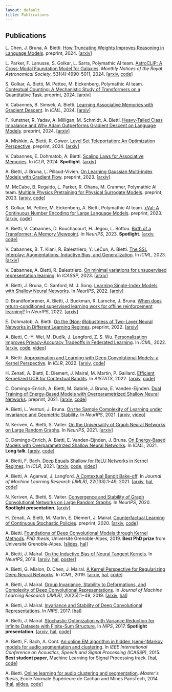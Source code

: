 ```yaml
---
layout: default
title: Publications
---
```

## Publications

L. Chen, J. Bruna, A. Bietti. [How Truncating Weights Improves Reasoning in Language Models](https://arxiv.org/pdf/2406.03068). preprint, 2024. \[[arxiv](https://arxiv.org/abs/2406.03068)\]

L. Parker, F. Lanusse, S. Golkar, L. Sarra, Polymathic AI team. [AstroCLIP: A Cross-Modal Foundation Model for Galaxies](https://academic.oup.com/mnras/article/531/4/4990/7697182). *Monthly Notices of the Royal Astronomical Society*, 531(4):4990-5011, 2024. \[[arxiv](https://arxiv.org/abs/2310.03024), [code](https://github.com/PolymathicAI/AstroCLIP)\]

S. Golkar, A. Bietti, M. Pettee, M. Eickenberg, Polymathic AI team. [Contextual Counting: A Mechanistic Study of Transformers on a Quantitative Task](https://arxiv.org/pdf/2406.02585). preprint, 2024. \[[arxiv](https://arxiv.org/abs/2406.02585)\]

V. Cabannes, B. Simsek, A. Bietti. [Learning Associative Memories with Gradient Descent](https://arxiv.org/pdf/2402.18724). In *ICML*, 2024. \[[arxiv](https://arxiv.org/abs/2402.18724)\]

F. Kunstner, R. Yadav, A. Milligan, M. Schmidt, A. Bietti. [Heavy-Tailed Class Imbalance and Why Adam Outperforms Gradient Descent on Language Models](https://arxiv.org/pdf/2402.19449). preprint, 2024. \[[arxiv](https://arxiv.org/abs/2402.19449)\]

A. Mishkin, A. Bietti, R. Gower. [Level Set Teleportation: An Optimization Perspective](https://arxiv.org/pdf/2403.03362). preprint, 2024. \[[arxiv](https://arxiv.org/abs/2403.03362)\]

V. Cabannes, E. Dohmatob, A. Bietti. [Scaling Laws for Associative Memories](https://arxiv.org/pdf/2310.02984). In *ICLR*, 2024. **Spotlight**. \[[arxiv](https://arxiv.org/abs/2310.02984)\]

A. Bietti, J. Bruna, L. Pillaud-Vivien. [On Learning Gaussian Multi-index Models with Gradient Flow](https://arxiv.org/pdf/2310.19793.pdf). preprint, 2023. \[[arxiv](https://arxiv.org/abs/2310.19793)\]

M. McCabe, B. Regaldo, L. Parker, R. Ohana, M. Cranmer, Polymathic AI team. [Multiple Physics Pretraining for Physical Surrogate Models](https://arxiv.org/pdf/2310.02994). preprint, 2023. \[[arxiv](https://arxiv.org/abs/2310.02994), [code](https://github.com/PolymathicAI/multiple_physics_pretraining)\]

S. Golkar, M. Pettee, M. Eickenberg, A. Bietti, Polymathic AI team. [xVal: A Continuous Number Encoding for Large Language Models](https://arxiv.org/pdf/2310.02989). preprint, 2023. \[[arxiv](https://arxiv.org/abs/2310.02989), [code](https://github.com/PolymathicAI/xval)\]

A. Bietti, V. Cabannes, D. Bouchacourt, H. Jegou, L. Bottou. [Birth of a Transformer: A Memory Viewpoint](https://arxiv.org/pdf/2306.00802). In *NeurIPS*, 2023. **Spotlight**. \[[arxiv](https://arxiv.org/abs/2306.00802), [code](https://github.com/albietz/transformer-birth)\]

V. Cabannes, B. T. Kiani, R. Balestriero, Y. LeCun, A. Bietti. [The SSL Interplay: Augmentations, Inductive Bias, and Generalization](https://arxiv.org/pdf/2302.02774). In *ICML*, 2023. \[[arxiv](https://arxiv.org/abs/2302.02774)\]

V. Cabannes, A. Bietti, R. Balestriero. [On minimal variations for unsupervised representation learning](https://arxiv.org/pdf/2211.03782). In *ICASSP*, 2023. \[[arxiv](https://arxiv.org/abs/2211.03782)\]

A. Bietti, J. Bruna, C. Sanford, M. J. Song. [Learning Single-Index Models with Shallow Neural Networks](https://arxiv.org/pdf/2210.15651.pdf). In *NeurIPS*, 2022. \[[arxiv](https://arxiv.org/abs/2210.15651)\]

D. Brandfonbrener, A. Bietti, J. Buckman, R. Laroche, J. Bruna. [When does return-conditioned supervised learning work for offline reinforcement learning?](https://arxiv.org/pdf/2206.01079) In *NeurIPS*, 2022. \[[arxiv](https://arxiv.org/abs/2206.01079)\]

E. Dohmatob, A. Bietti. [On the (Non-)Robustness of Two-Layer Neural Networks in Different Learning Regimes](https://arxiv.org/pdf/2203.11864). preprint, 2022. \[[arxiv](https://arxiv.org/abs/2203.11864)\]

A. Bietti, C.-Y. Wei, M. Dudík, J. Langford, Z. S. Wu. [Personalization Improves Privacy-Accuracy Tradeoffs in Federated Learning](https://proceedings.mlr.press/v162/bietti22a/bietti22a.pdf). In *ICML*, 2022. \[[arxiv](https://arxiv.org/abs/2202.05318), [code](https://github.com/albietz/ppsgd), [video](https://slideslive.com/38983416/personalization-improves-privacyaccuracy-tradeoffs-in-federated-learning)\]

A. Bietti. [Approximation and Learning with Deep Convolutional Models: a Kernel Perspective](https://openreview.net/pdf?id=lrocYB-0ST2). In *ICLR*, 2022. \[[arxiv](https://arxiv.org/abs/2102.10032), [code](https://github.com/albietz/ckn_kernel)\]

H. Zenati, A. Bietti, E. Diemert, J. Mairal, M. Martin, P. Gaillard. [Efficient Kernelized UCB for Contextual Bandits](https://arxiv.org/pdf/2202.05638). In *AISTATS*, 2022. \[[arxiv](https://arxiv.org/abs/2202.05638), [code](https://github.com/criteo-research/Efficient-Kernel-UCB)\]

C. Domingo-Enrich, A. Bietti, M. Gabrié, J. Bruna, E. Vanden-Eijnden. [Dual Training of Energy-Based Models with Overparametrized Shallow Neural Networks](https://arxiv.org/pdf/2107.05134). preprint, 2021. \[[arxiv](https://arxiv.org/abs/2107.05134), [code](https://github.com/CDEnrich/dual_ebms)\]

A. Bietti, L. Venturi, J. Bruna. [On the Sample Complexity of Learning under Invariance and Geometric Stability](https://arxiv.org/pdf/2106.07148). In *NeurIPS*, 2021. \[[arxiv](https://arxiv.org/abs/2106.07148), [video](https://nips.cc/virtual/2021/poster/26564)\]

N. Keriven, A. Bietti, S. Vaiter. [On the Universality of Graph Neural Networks on Large Random Graphs](https://arxiv.org/pdf/2105.13099.pdf). In *NeurIPS*, 2021. \[[arxiv](https://arxiv.org/abs/2105.13099)\]

C. Domingo-Enrich, A. Bietti, E. Vanden-Eijnden, J. Bruna. [On Energy-Based Models with Overparametrized Shallow Neural Networks](https://arxiv.org/pdf/2104.07531.pdf). In *ICML*, 2021. **Long talk**. \[[arxiv](https://arxiv.org/abs/2104.07531), [code](https://github.com/CDEnrich/ebms_shallow_nn)\]

A. Bietti, F. Bach. [Deep Equals Shallow for ReLU Networks in Kernel Regimes](https://arxiv.org/pdf/2009.14397.pdf). In *ICLR*, 2021. \[[arxiv](https://arxiv.org/abs/2009.14397), [code](https://github.com/albietz/deep_shallow_kernel), [video](https://slideslive.com/38953756/deep-equals-shallow-for-relu-networks-in-kernel-regimes)\]

A. Bietti, A. Agarwal, J. Langford. [A Contextual Bandit Bake-off](https://jmlr.org/papers/volume22/18-863/18-863.pdf). In *Journal of Machine Learning Research (JMLR)*, 22(133):1-49, 2021. \[[arxiv](https://arxiv.org/abs/1802.04064), [hal](https://hal.inria.fr/hal-01708310), [code](https://github.com/JohnLangford/vowpal_wabbit)\]

N. Keriven, A. Bietti, S. Vaiter. [Convergence and Stability of Graph Convolutional Networks on Large Random Graphs](https://arxiv.org/pdf/2006.01868.pdf). In *NeurIPS*, 2020. **Spotlight presentation**. \[[arxiv](https://arxiv.org/abs/2006.01868)\]

H. Zenati, A. Bietti, M. Martin, E. Diemert, J. Mairal. [Counterfactual Learning of Continuous Stochastic Policies](https://arxiv.org/pdf/2004.11722.pdf). preprint, 2020. \[[arxiv](https://arxiv.org/abs/2004.11722), [code](https://github.com/criteo-research/optimization-continuous-action-crm)\]

A. Bietti. [Foundations of Deep Convolutional Models through Kernel Methods](https://tel.archives-ouvertes.fr/tel-02543073/document). *PhD thesis*, Université Grenoble-Alpes, 2019. **Best PhD prize** from Université Grenoble-Alpes. \[[slides](files/phd_slides.pdf), [hal](https://hal.inria.fr/tel-02543073)\]

A. Bietti, J. Mairal. [On the Inductive Bias of Neural Tangent Kernels](https://arxiv.org/pdf/1905.12173.pdf). In *NeurIPS*, 2019. \[[arxiv](https://arxiv.org/abs/1905.12173), [hal](https://hal.inria.fr/hal-02144221), [poster](files/ntk_neurips2019_poster.pdf)\]

A. Bietti, G. Mialon, D. Chen, J. Mairal. [A Kernel Perspective for Regularizing Deep Neural Networks](https://arxiv.org/pdf/1810.00363.pdf). In *ICML*, 2019. \[[arxiv](https://arxiv.org/abs/1810.00363), [hal](https://hal.inria.fr/hal-01884632), [code](https://github.com/albietz/kernel_reg)\]

A. Bietti, J. Mairal. [Group Invariance, Stability to Deformations, and Complexity of Deep Convolutional Representations](http://www.jmlr.org/papers/volume20/18-190/18-190.pdf). In *Journal of Machine Learning Research (JMLR)*, 20(25):1−49, 2019. \[[arxiv](https://arxiv.org/abs/1706.03078), [hal](https://hal.inria.fr/hal-01536004)\]

A. Bietti, J. Mairal. [Invariance and Stability of Deep Convolutional Representations](https://hal.inria.fr/hal-01630265/document). In *NIPS*, 2017. \[[hal](https://hal.inria.fr/hal-01630265/document)\]

A. Bietti, J. Mairal. [Stochastic Optimization with Variance Reduction for Infinite Datasets with Finite-Sum Structure](https://arxiv.org/pdf/1610.00970.pdf), In *NIPS*, 2017. **Spotlight presentation**. \[[arxiv](https://arxiv.org/abs/1610.00970), [hal](https://hal.inria.fr/hal-01375816/document), [code](https://github.com/albietz/stochs)\]

A. Bietti, F. Bach, A. Cont. [An online EM algorithm in hidden (semi-)Markov models for audio segmentation and clustering](files/icassp_online_hmm.pdf). In *IEEE International Conference on Acoustics, Speech and Signal Processing (ICASSP)*, 2015. **Best student paper**, Machine Learning for Signal Processing track. \[[hal](https://hal.inria.fr/hal-01115826/document), [code](https://github.com/albietz/online_hmm)\]

A. Bietti. [Online learning for audio clustering and segmentation](files/ms-thesis.pdf). *Master's thesis*, Ecole Normale Supérieure de Cachan and Mines ParisTech, 2014. \[[hal](https://hal.inria.fr/hal-01064672/document), [slides](files/slides-ircam.pdf), [code](https://github.com/albietz/online_hmm)\]
